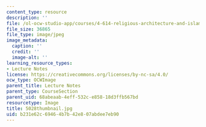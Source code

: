 ```yaml
---
content_type: resource
description: ''
file: /ol-ocw-studio-app/courses/4-614-religious-architecture-and-islamic-cultures-fall-2002/b231e62c69464b7b42e807abdee7eb90_5028thumbnail.jpg
file_size: 36865
file_type: image/jpeg
image_metadata:
  caption: ''
  credit: ''
  image-alt: ''
learning_resource_types:
- Lecture Notes
license: https://creativecommons.org/licenses/by-nc-sa/4.0/
ocw_type: OCWImage
parent_title: Lecture Notes
parent_type: CourseSection
parent_uid: 68abeaab-4eff-532c-e858-18d3ffb567bd
resourcetype: Image
title: 5028thumbnail.jpg
uid: b231e62c-6946-4b7b-42e8-07abdee7eb90
---
```

